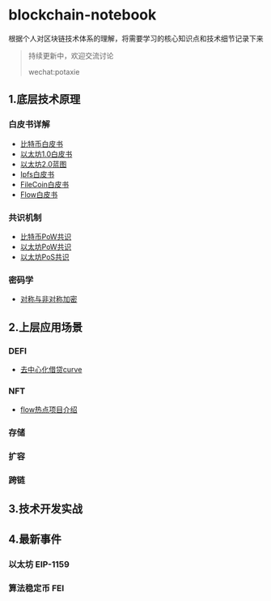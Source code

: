 
# blockchain-notebook

根据个人对区块链技术体系的理解，将需要学习的核心知识点和技术细节记录下来

> 持续更新中，欢迎交流讨论
>  
> wechat:potaxie


## 1.底层技术原理

###  白皮书详解

  * [比特币白皮书](1.底层技术原理/白皮书详解/0.比特币白皮书.md) 
  * [以太坊1.0白皮书](1.底层技术原理/白皮书详解/1.以太坊1.0白皮书.md) 
  * [以太坊2.0蓝图](1.底层技术原理/白皮书详解/2.以太坊2.0蓝图.md) 
  * [Ipfs白皮书](1.底层技术原理/白皮书详解/3.Ipfs白皮书.md) 
  * [FileCoin白皮书](1.底层技术原理/白皮书详解/4.FileCoin白皮书.md) 
  * [Flow白皮书](1.底层技术原理/白皮书详解/5.Flow白皮书.md) 

###  共识机制

  * [比特币PoW共识](1.底层技术原理/共识机制/0.比特币Pow共识.md) 
  * [以太坊PoW共识](1.底层技术原理/共识机制/1.以太坊Pow共识.md) 
  * [以太坊PoS共识](1.底层技术原理/共识机制/2.以太坊Pos共识.md) 

### 密码学

  * [对称与非对称加密](1.底层技术原理/共识机制/0.对称与非对称加密.md) 


## 2.上层应用场景

###  DEFI

  * [去中心化借贷curve](2.上层应用场景/DEFI/1.去中心化借贷curve.md) 

###  NFT

  * [flow热点项目介绍](2.上层应用场景/DEFI/1.flow热点项目介绍.md) 


### 存储

### 扩容

### 跨链


## 3.技术开发实战


## 4.最新事件

###  以太坊 EIP-1159
###  算法稳定币 FEI 
